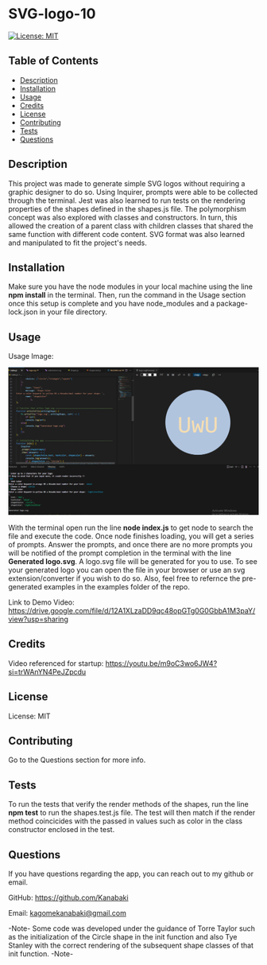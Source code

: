 # SVG-logo-10
[![License: MIT](https://img.shields.io/badge/License-MIT-yellow.svg)](https://opensource.org/licenses/MIT)
  ## Table of Contents
- [Description](#description)
- [Installation](#installation)
- [Usage](#usage)
- [Credits](#credits)
- [License](#license)
- [Contributing](#contributing)
- [Tests](#tests)
- [Questions](#questions)

## Description 
This project was made to generate simple SVG logos without requiring a graphic designer to do so. Using Inquirer, prompts were able to be collected through the terminal. Jest was also learned to run tests on the rendering properties of the shapes defined in the shapes.js file. The polymorphism concept was also explored with classes and constructors. In turn, this allowed the creation of a parent class with children classes that shared the same function with different code content. SVG format was also learned and manipulated to fit the project's needs.


## Installation
Make sure you have the node modules in your local machine using the line **npm install** in the terminal. Then, run the command in the Usage section once this setup is complete and you have node_modules and a package-lock.json in your file directory.

## Usage
Usage Image:

![SVG logo generator preview](./lib/images/SVG-10_RM.png)

With the terminal open run the line **node index.js** to get node to search the file and execute the code. Once node finishes loading, you will get a series of prompts. Answer the prompts, and once there are no more prompts you will be notified of the prompt completion in the terminal with the line **Generated logo.svg**. A logo.svg file will be generated for you to use. To see your generated logo you can open the file in your browser or use an svg extension/converter if you wish to do so. Also, feel free to refernce the pre-generated examples in the examples folder of the repo.

Link to Demo Video: https://drive.google.com/file/d/12A1XLzaDD9qc48opGTg0G0GbbA1M3paY/view?usp=sharing



## Credits
Video referenced for startup: https://youtu.be/m9oC3wo6JW4?si=trWAnYN4PeJZpcdu


## License
License: MIT

## Contributing 
Go to the Questions section for more info.

## Tests 
To run the tests that verify the render methods of the shapes, run the line **npm test** to run the shapes.test.js file. The test will then match if the render method coincicides with the passed in values such as color in the class constructor enclosed in the test.

## Questions 
If you have questions regarding the app, you can reach out to my github or email.

GitHub: https://github.com/Kanabaki

Email: kagomekanabaki@gmail.com

-Note- Some code was developed under the guidance of Torre Taylor such as the initialization of the Circle shape in the init function and also Tye Stanley with the correct rendering of the subsequent shape classes of that init function.
 -Note-